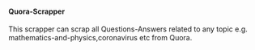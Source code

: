 #### Quora-Scrapper ######

This scrapper can scrap all Questions-Answers related to any topic e.g. mathematics-and-physics,coronavirus etc from Quora.




